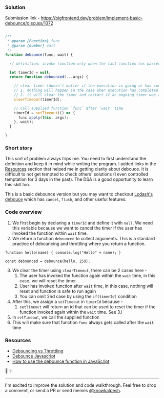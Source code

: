 ### Solution

Submission link - https://bigfrontend.dev/problem/implement-basic-debounce/discuss/1072

```js

/**
 * @param {Function} func
 * @param {number} wait
 */
function debounce(func, wait) {

  // definition: invoke function only when the last function has passed `wait` time

  let timerId = null;
  return function debounced(...args) {

    // clear timer (doesn't matter if the execution is going or has completed)
    // 1. nothing will happen in the case when execution has completed
    // 2. it will clear the timer and restart if an ongoing timer was running
    clearTimeout(timerId);

    // call supplied function `func` after `wait` time
    timerId = setTimeout(() => {
      func.apply(this, args);
    }, wait);
  }

}
```

### Short story
This sort of problem always trips me. You need to first understand the definition and keep it in mind while writing the program. I added links in the [Resources](#resources) section 
that helped me in getting clarity about debouce. It is difficult to not get tempted to check others' solutions (I even controlled temptation for 3 days in the past). 
The DSA is a good opportunity to learn this skill too.

This is a basic debounce version but you may want to checkout [Lodash's debouce](https://lodash.com/docs/4.17.15#debounce)
which has `cancel`, `flush`, and other useful features.

### Code overview
1. We first begin by declaring a `timerId` and define it with `null`. We need this variable because we want to cancel the timer if the user has invoked the function within `wait` time.
1. We return a function `debounced` to collect arguments. This is a standard practice of debouncing and throttling where you return a function. <br />
```
function hello(name) { console.log("Hello" + name); }

const debounced = debounce(hello, 250);
```
3. We clear the timer using `clearTimeout`, there can be 2 cases here - 
    1. The user has invoked the function again within the `wait` time, in this case, we will reset the timer
    1. User has invoked function after `wait` time, in this case, nothing will reset and function is safe to run again
    1. You can omit 2nd case by using the `if(timerId)` condition
4. After this, we assign a `setTimeout` in `timerId` because - 
    1. `setTimeout` will return an id that can be used to reset the timer if the function invoked again within the `wait` time. See 3.i
5. In `setTimeout`, we call the supplied function
6. This will make sure that function `func` always gets called after the `wait` time

### Resources
- [Debouncing vs Throttling](https://www.youtube.com/watch?v=tJhA0DrH5co)
- [Debounce Javascript](https://www.youtube.com/watch?v=NfYIiKRZTaU)
- [How to use the debounce function in JavaScript](https://www.educative.io/edpresso/how-to-use-the-debounce-function-in-javascript)

🌻 ✨

---

I'm excited to improve the solution and code walkthrough. Feel free to drop a comment, or send a PR or send memes [@knowkalpesh](https://twitter.com/knowkalpesh).
